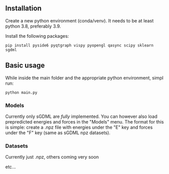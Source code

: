 ## Installation

Create a new python environment (conda/venv). It needs to be at least python 3.8, preferably 3.9.

Install the following packages:

`pip install pyside6 pyqtgraph vispy pyopengl qasync scipy sklearn sgdml`

## Basic usage

While inside the main folder and the appropriate python environment, simpl run:

`python main.py`

### Models

Currently only sGDML are _fully_ implemented. You can however also load prepredicted energies and forces in the "Models" menu. The format for this is simple: create a .npz file with energies under the "E" key and forces under the "F" key (same as sGDML npz datasets).

### Datasets

Currently just .npz, others coming very soon

etc...
